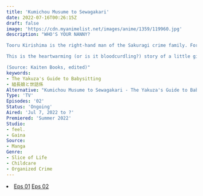 ```yaml
---
title: 'Kumichou Musume to Sewagakari'
date: 2022-07-16T00:26:15Z
draft: false
image: 'https://cdn.myanimelist.net/images/anime/1359/119960.jpg'
description: "WHO'S YOUR NANNY?

Tooru Kirishima is the right-hand man of the Sakuragi crime family. For him, the job is a perfect excuse to let his violent instincts run wild, earning him the nickname 'The Demon of Sakuragi.' It seems like nothing will stand in the way of his vicious nature. But then one day, he receives an assignment like never before from the boss—babysitting his daughter!

This is the heartwarming (or is it bloodcurdling?) story of a little girl and her yakuza caretaker!

(Source: Kaiten Books, edited)"
keywords:
- The Yakuza's Guide to Babysitting
- 組長娘と世話係
Alternative: "Kumichou Musume to Sewagakari - The Yakuza's Guide to Babysitting"
Type: 'TV'
Episodes: '02'
Status: 'Ongoing'
Aired: 'Jul 7, 2022 to ?'
Premiered: 'Summer 2022'
Studio:
- feel.
- Gaina
Source:
- Manga
Genre:
- Slice of Life
- Childcare
- Organized Crime
---
```


<div class="bc-1 d-g p-5">
<li class="d-g gg-5 gtc-e">
  <a id="allvideo" href="#" data-video="//embed.hugonime.repl.co/videokf.php?id=KumichouMusume/Kumichou Musume To Sewagakari - 01" rel=nofollow">Eps 01</a>
  <a id="allvideo" href="#" data-video="//embed.hugonime.repl.co/videokf.php?id=KumichouMusume/Kumichou Musume To Sewagakari - 02" rel=nofollow">Eps 02</a>
</li>
</div>